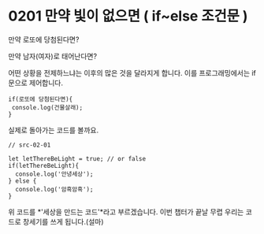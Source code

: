 # 0201 만약 빛이 없으면 ( if~else 조건문 )


만약 로또에 당첨된다면?

만약 남자(여자)로 태어난다면?

어떤 상황을 전제하느냐는 이후의 많은 것을 달라지게 합니다. 이를 프로그래밍에서는 if문으로 제어합니다.  
```
if(로또에 당첨된다면){
 console.log(건물살래);
}
```
실제로 돌아가는 코드를 볼까요.
```
// src-02-01

let letThereBeLight = true; // or false
if(letThereBeLight){  
  console.log('안녕세상');
} else {  
  console.log('암흑암흑');
}
```
위 코드를 *'세상을 만드는 코드'*라고 부르겠습니다.
이번 챕터가 끝날 무렵 우리는 코드로 창세기를 쓰게 됩니다.(설마)
